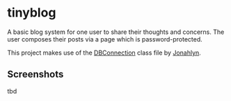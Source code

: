 # tinyblog

A basic blog system for one user to share their thoughts and concerns. The user composes their posts via a page which is password-protected.

This project makes use of the [DBConnection](https://gist.github.com/jonahlyn/1186647#file-dbconnection-php) class file by [Jonahlyn](https://github.com/jonahlyn).

## Screenshots

tbd
